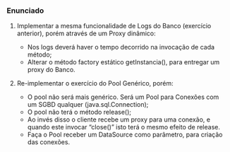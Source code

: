 ### Enunciado
1. Implementar a mesma funcionalidade de Logs do Banco
(exercício anterior), porém através de um Proxy dinâmico:

   - Nos logs deverá haver o tempo decorrido na invocação de cada método;
    - Alterar o método factory estático getInstancia(), para entregar um 
    proxy do Banco.

2. Re-implementar o exercício do Pool Genérico, porém:
    - O pool não será mais genérico. Será um Pool para Conexões com 
    um SGBD qualquer (java.sql.Connection);
    - O pool não terá o método release();
    - Ao invés disso o cliente recebe um proxy para uma conexão, e
    quando este invocar “close()” isto terá o mesmo efeito de release.
    - Faça o Pool receber um DataSource como parâmetro, para criação
    das conexões.